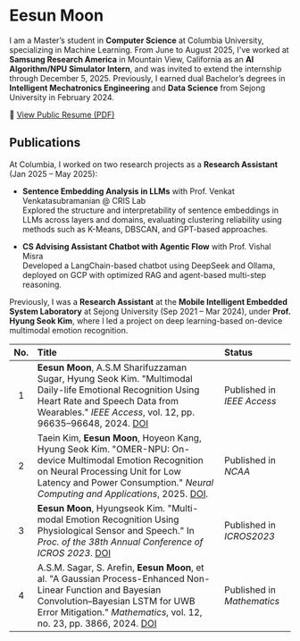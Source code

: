 # Eesun Moon
I am a Master’s student in **Computer Science** at Columbia University, specializing in Machine Learning. From June to August 2025, I've worked at **Samsung Research America** in Mountain View, California as an **AI Algorithm/NPU Simulator Intern**, and was invited to extend the internship through December 5, 2025. Previously, I earned dual Bachelor’s degrees in **Intelligent Mechatronics Engineering** and **Data Science** from Sejong University in February 2024.

📄 [View Public Resume (PDF)](https://github.com/EesunMoon/EesunMoon/blob/main/Resume_Eesun%20Moon_github.pdf)

## Publications
At Columbia, I worked on two research projects as a **Research Assistant** (Jan 2025 – May 2025):

- **Sentence Embedding Analysis in LLMs** with Prof. Venkat Venkatasubramanian @ CRIS Lab  
  Explored the structure and interpretability of sentence embeddings in LLMs across layers and domains, evaluating clustering reliability using methods such as K-Means, DBSCAN, and GPT-based approaches.

- **CS Advising Assistant Chatbot with Agentic Flow** with Prof. Vishal Misra  
  Developed a LangChain-based chatbot using DeepSeek and Ollama, deployed on GCP with optimized RAG and agent-based multi-step reasoning.

Previously, I was a **Research Assistant** at the **Mobile Intelligent Embedded System Laboratory** at Sejong University (Sep 2021 – Mar 2024), under **Prof. Hyung Seok Kim**, where I led a project on deep learning-based on-device multimodal emotion recognition.

| No. | Title | Status |
|:--:|:------|:-------|
| 1 | **Eesun Moon**, A.S.M Sharifuzzaman Sugar, Hyung Seok Kim. "Multimodal Daily-life Emotional Recognition Using Heart Rate and Speech Data from Wearables." *IEEE Access*, vol. 12, pp. 96635–96648, 2024. [DOI](https://doi.org/10.1109/ACCESS.2024.3427111) | Published in *IEEE Access* |
| 2 | Taein Kim, **Eesun Moon**, Hoyeon Kang, Hyung Seok Kim. "OMER-NPU: On-device Multimodal Emotion Recognition on Neural Processing Unit for Low Latency and Power Consumption." *Neural Computing and Applications*, 2025. [DOI](https://link.springer.com/article/10.1007/s00521-025-11368-2?utm_source=rct_congratemailt&utm_medium=email&utm_campaign=nonoa_20250603&utm_content=10.1007/s00521-025-11368-2). | Published in *NCAA* |
| 3 | **Eesun Moon**, Hyungseok Kim. "Multi-modal Emotion Recognition Using Physiological Sensor and Speech." In *Proc. of the 38th Annual Conference of ICROS 2023*. [DOI](https://www.dbpia.co.kr/journal/articleDetail?nodeId=NODE11480498#a) | Published in *ICROS2023* |
| 4 | A.S.M. Sagar, S. Arefin, **Eesun Moon**, et al. "A Gaussian Process-Enhanced Non-Linear Function and Bayesian Convolution–Bayesian LSTM for UWB Error Mitigation." *Mathematics*, vol. 12, no. 23, pp. 3866, 2024. [DOI](https://doi.org/10.3390/math12233866) | Published in *Mathematics* |

<!---
MoonEeSun/MoonEeSun is a ✨ special ✨ repository because its `README.md` (this file) appears on your GitHub profile.
You can click the Preview link to take a look at your changes.
--->
